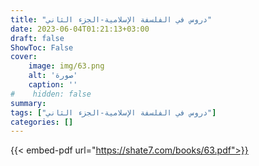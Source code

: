 ```yaml
---
title: "دروس في الفلسفة الإسلامية-الجزء الثاني"
date: 2023-06-04T01:21:13+03:00
draft: false
ShowToc: False
cover:
    image: img/63.png
    alt: 'صورة'
    caption: ''
#    hidden: false
summary: 
tags: ["دروس في الفلسفة الإسلامية-الجزء الثاني"]
categories: []
---
```

{{< embed-pdf url="https://shate7.com/books/63.pdf">}} 


